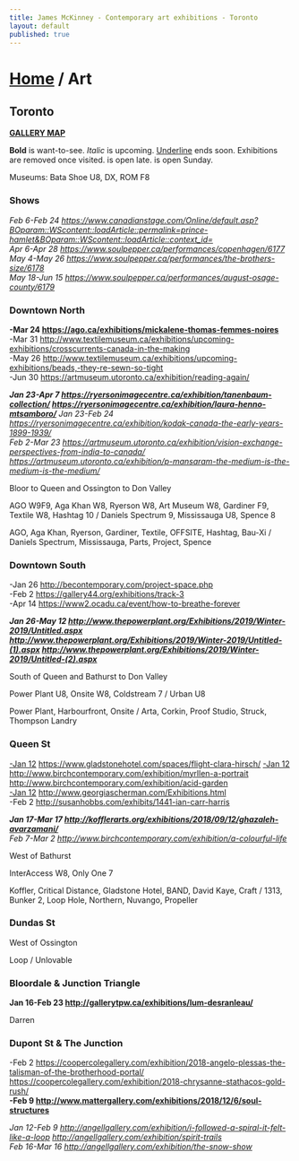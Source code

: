 ```yaml
---
title: James McKinney - Contemporary art exhibitions - Toronto
layout: default
published: true
---
```


# [Home](/) / Art

## Toronto

**[GALLERY MAP](https://www.google.com/maps/d/u/0/edit?mid=1sMiga7vQsqWdqEVQCqHsxjX2jeU)**

<span class="glyphicon glyphicon-info-sign" aria-hidden="true"></span> <strong>Bold</strong> is want-to-see. <em>Italic</em> is upcoming. <u>Underline</u> ends soon. Exhibitions are removed once visited. <span class="glyphicon glyphicon-time" aria-hidden="true"></span> is open late. <span class="glyphicon glyphicon-calendar" aria-hidden="true"></span> is open Sunday.

<span class="glyphicon glyphicon-calendar" aria-hidden="true"></span> <span class="glyphicon glyphicon-time" aria-hidden="true"></span> Museums: Bata Shoe U8, DX, ROM F8

### Shows

_Feb 6-Feb 24 <https://www.canadianstage.com/Online/default.asp?BOparam::WScontent::loadArticle::permalink=prince-hamlet&BOparam::WScontent::loadArticle::context_id=>_  
_Apr 6-Apr 28 <https://www.soulpepper.ca/performances/copenhagen/6177>_  
_May 4-May 26 <https://www.soulpepper.ca/performances/the-brothers-size/6178>_  
_May 18-Jun 15 <https://www.soulpepper.ca/performances/august-osage-county/6179>_  

### Downtown North

**-Mar 24 <https://ago.ca/exhibitions/mickalene-thomas-femmes-noires>**  
-Mar 31 <http://www.textilemuseum.ca/exhibitions/upcoming-exhibitions/crosscurrents-canada-in-the-making>  
-May 26 <http://www.textilemuseum.ca/exhibitions/upcoming-exhibitions/beads,-they-re-sewn-so-tight>  
-Jun 30 <https://artmuseum.utoronto.ca/exhibition/reading-again/>  

_**Jan 23-Apr 7 <https://ryersonimagecentre.ca/exhibition/tanenbaum-collection/> <https://ryersonimagecentre.ca/exhibition/laura-henno-mtsamboro/>**_
_Jan 23-Feb 24 <https://ryersonimagecentre.ca/exhibition/kodak-canada-the-early-years-1899-1939/>_  
_Feb 2-Mar 23 <https://artmuseum.utoronto.ca/exhibition/vision-exchange-perspectives-from-india-to-canada/> <https://artmuseum.utoronto.ca/exhibition/p-mansaram-the-medium-is-the-medium-is-the-medium/>_  

<span class="glyphicon glyphicon-info-sign" aria-hidden="true"></span> Bloor to Queen and Ossington to Don Valley

<span class="glyphicon glyphicon-time" aria-hidden="true"></span> AGO W9F9, Aga Khan W8, Ryerson W8, Art Museum W8, Gardiner F9, Textile W8, Hashtag 10 / Daniels Spectrum 9, Mississauga U8, Spence 8

<span class="glyphicon glyphicon-calendar" aria-hidden="true"></span> AGO, Aga Khan, Ryerson, Gardiner, Textile, OFFSITE, Hashtag, Bau-Xi / Daniels Spectrum, Mississauga, Parts, Project, Spence

### Downtown South

-Jan 26 <http://becontemporary.com/project-space.php>  
-Feb 2 <https://gallery44.org/exhibitions/track-3>  
-Apr 14 <https://www2.ocadu.ca/event/how-to-breathe-forever>  

_**Jan 26-May 12 <http://www.thepowerplant.org/Exhibitions/2019/Winter-2019/Untitled.aspx> <http://www.thepowerplant.org/Exhibitions/2019/Winter-2019/Untitled-(1).aspx> <http://www.thepowerplant.org/Exhibitions/2019/Winter-2019/Untitled-(2).aspx>**_  

<span class="glyphicon glyphicon-info-sign" aria-hidden="true"></span> South of Queen and Bathurst to Don Valley

<span class="glyphicon glyphicon-time" aria-hidden="true"></span> Power Plant U8, Onsite W8, Coldstream 7 / Urban U8

<span class="glyphicon glyphicon-calendar" aria-hidden="true"></span> Power Plant, Harbourfront, Onsite / Arta, Corkin, Proof Studio, Struck, Thompson Landry

### Queen St

<u>-Jan 12</u> <https://www.gladstonehotel.com/spaces/flight-clara-hirsch/>
<u>-Jan 12</u> <http://www.birchcontemporary.com/exhibition/myrllen-a-portrait> <http://www.birchcontemporary.com/exhibition/acid-garden>  
<u>-Jan 12</u> <http://www.georgiascherman.com/Exhibitions.html>  
-Feb 2 <http://susanhobbs.com/exhibits/1441-ian-carr-harris>  

_**Jan 17-Mar 17 <http://kofflerarts.org/exhibitions/2018/09/12/ghazaleh-avarzamani/>**_  
_Feb 7-Mar 2 <http://www.birchcontemporary.com/exhibition/a-colourful-life>_  

<span class="glyphicon glyphicon-info-sign" aria-hidden="true"></span> West of Bathurst

<span class="glyphicon glyphicon-time" aria-hidden="true"></span> InterAccess W8, Only One 7

<span class="glyphicon glyphicon-calendar" aria-hidden="true"></span> Koffler, Critical Distance, Gladstone Hotel, BAND, David Kaye, Craft / 1313, Bunker 2, Loop Hole, Northern, Nuvango, Propeller

### Dundas St

<span class="glyphicon glyphicon-info-sign" aria-hidden="true"></span> West of Ossington

<span class="glyphicon glyphicon-calendar" aria-hidden="true"></span> Loop / Unlovable

### Bloordale & Junction Triangle

**Jan 16-Feb 23 <http://gallerytpw.ca/exhibitions/lum-desranleau/>**  

<span class="glyphicon glyphicon-calendar" aria-hidden="true"></span> Darren

### Dupont St & The Junction

-Feb 2 <https://coopercolegallery.com/exhibition/2018-angelo-plessas-the-talisman-of-the-brotherhood-portal/> <https://coopercolegallery.com/exhibition/2018-chrysanne-stathacos-gold-rush/>  
**-Feb 9 <http://www.mattergallery.com/exhibitions/2018/12/6/soul-structures>**  

_Jan 12-Feb 9 <http://angellgallery.com/exhibition/i-followed-a-spiral-it-felt-like-a-loop> <http://angellgallery.com/exhibition/spirit-trails>_  
_Feb 16-Mar 16 <http://angellgallery.com/exhibition/the-snow-show>_  
